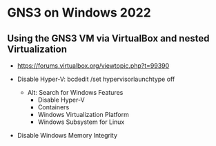 # GNS3 on Windows 2022

## Using the GNS3 VM via VirtualBox and nested Virtualization

- https://forums.virtualbox.org/viewtopic.php?t=99390

- Disable Hyper-V: bcdedit /set hypervisorlaunchtype off
  - Alt: Search for Windows Features
    - Disable Hyper-V
    - Containers
    - Windows Virtualization Platform
    - Windows Subsystem for Linux
- Disable Windows Memory Integrity
